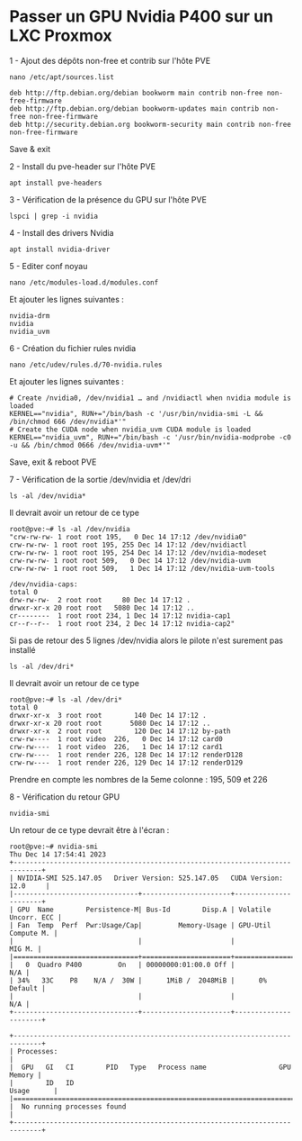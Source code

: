 # Passer un GPU Nvidia P400 sur un LXC Proxmox

1 - Ajout des dépôts non-free et contrib sur l'hôte PVE
```ssh
nano /etc/apt/sources.list
```
```ssh
deb http://ftp.debian.org/debian bookworm main contrib non-free non-free-firmware
deb http://ftp.debian.org/debian bookworm-updates main contrib non-free non-free-firmware
deb http://security.debian.org bookworm-security main contrib non-free non-free-firmware
```
Save & exit

2 - Install du pve-header sur l'hôte PVE
```ssh
apt install pve-headers
```

3 - Vérification de la présence du GPU sur l'hôte PVE
```ssh
lspci | grep -i nvidia
```

4 - Install des drivers Nvidia
```ssh
apt install nvidia-driver
```

5 - Editer conf noyau
```ssh
nano /etc/modules-load.d/modules.conf
```
Et ajouter les lignes suivantes :
```ssh
nvidia-drm
nvidia
nvidia_uvm
```

6 - Création du fichier rules nvidia
```ssh
nano /etc/udev/rules.d/70-nvidia.rules
```
Et ajouter les lignes suivantes :
```ssh
# Create /nvidia0, /dev/nvidia1 … and /nvidiactl when nvidia module is loaded
KERNEL=="nvidia", RUN+="/bin/bash -c '/usr/bin/nvidia-smi -L && /bin/chmod 666 /dev/nvidia*'"
# Create the CUDA node when nvidia_uvm CUDA module is loaded
KERNEL=="nvidia_uvm", RUN+="/bin/bash -c '/usr/bin/nvidia-modprobe -c0 -u && /bin/chmod 0666 /dev/nvidia-uvm*'"
```
Save, exit & reboot PVE

7 - Vérification de la sortie /dev/nvidia et /dev/dri
```ssh
ls -al /dev/nvidia*
```

Il devrait avoir un retour de ce type
```ssh
root@pve:~# ls -al /dev/nvidia
"crw-rw-rw- 1 root root 195,   0 Dec 14 17:12 /dev/nvidia0"
crw-rw-rw- 1 root root 195, 255 Dec 14 17:12 /dev/nvidiactl
crw-rw-rw- 1 root root 195, 254 Dec 14 17:12 /dev/nvidia-modeset
crw-rw-rw- 1 root root 509,   0 Dec 14 17:12 /dev/nvidia-uvm
crw-rw-rw- 1 root root 509,   1 Dec 14 17:12 /dev/nvidia-uvm-tools

/dev/nvidia-caps:
total 0
drw-rw-rw-  2 root root     80 Dec 14 17:12 .
drwxr-xr-x 20 root root   5080 Dec 14 17:12 ..
cr--------  1 root root 234, 1 Dec 14 17:12 nvidia-cap1
cr--r--r--  1 root root 234, 2 Dec 14 17:12 nvidia-cap2"
```

Si pas de retour des 5 lignes /dev/nvidia alors le pilote n'est surement pas installé

```ssh
ls -al /dev/dri*
```

Il devrait avoir un retour de ce type
```ssh
root@pve:~# ls -al /dev/dri*
total 0
drwxr-xr-x  3 root root        140 Dec 14 17:12 .
drwxr-xr-x 20 root root       5080 Dec 14 17:12 ..
drwxr-xr-x  2 root root        120 Dec 14 17:12 by-path
crw-rw----  1 root video  226,   0 Dec 14 17:12 card0
crw-rw----  1 root video  226,   1 Dec 14 17:12 card1
crw-rw----  1 root render 226, 128 Dec 14 17:12 renderD128
crw-rw----  1 root render 226, 129 Dec 14 17:12 renderD129
```

Prendre en compte les nombres de la 5eme colonne : 195, 509 et 226

8 - Vérification du retour GPU

```ssh
nvidia-smi
```

Un retour de ce type devrait être à l'écran :

```ssh
root@pve:~# nvidia-smi
Thu Dec 14 17:54:41 2023       
+-----------------------------------------------------------------------------+
| NVIDIA-SMI 525.147.05   Driver Version: 525.147.05   CUDA Version: 12.0     |
|-------------------------------+----------------------+----------------------+
| GPU  Name        Persistence-M| Bus-Id        Disp.A | Volatile Uncorr. ECC |
| Fan  Temp  Perf  Pwr:Usage/Cap|         Memory-Usage | GPU-Util  Compute M. |
|                               |                      |               MIG M. |
|===============================+======================+======================|
|   0  Quadro P400         On   | 00000000:01:00.0 Off |                  N/A |
| 34%   33C    P8    N/A /  30W |      1MiB /  2048MiB |      0%      Default |
|                               |                      |                  N/A |
+-------------------------------+----------------------+----------------------+
                                                                               
+-----------------------------------------------------------------------------+
| Processes:                                                                  |
|  GPU   GI   CI        PID   Type   Process name                  GPU Memory |
|        ID   ID                                                   Usage      |
|=============================================================================|
|  No running processes found                                                 |
+-----------------------------------------------------------------------------+
```

